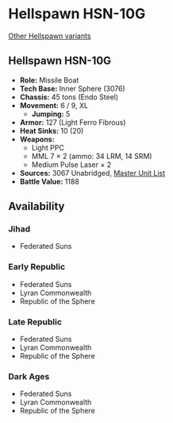 # Hellspawn HSN-10G

[Other Hellspawn variants](../hellspawn.md)

## Hellspawn HSN-10G
- **Role:** Missile Boat
- **Tech Base:** Inner Sphere (3076)
- **Chassis:** 45 tons (Endo Steel)
- **Movement:** 6 / 9, XL
  - **Jumping:** 5
- **Armor:** 127 (Light Ferro Fibrous)
- **Heat Sinks:** 10 (20)
- **Weapons:**
  - Light PPC
  - MML 7 × 2 (ammo: 34 LRM, 14 SRM)
  - Medium Pulse Laser × 2
- **Sources:** 3067 Unabridged, [Master Unit List](http://masterunitlist.info/Unit/Details/5673/hellspawn-hsn-10g)
- **Battle Value:** 1188

## Availability

### Jihad
- Federated Suns

### Early Republic
- Federated Suns
- Lyran Commonwealth
- Republic of the Sphere

### Late Republic
- Federated Suns
- Lyran Commonwealth
- Republic of the Sphere

### Dark Ages
- Federated Suns
- Lyran Commonwealth
- Republic of the Sphere

